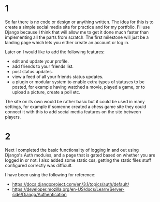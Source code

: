 # 1

So far there is no code or design or anything written. The idea for this is to create a simple social media site for practice and for my portfolio.
I'll use Django because I think that will allow me to get it done much faster than implementing all the parts from scratch.
The first milestone will just be a landing page which lets you either create an account or log in.

Later on I would like to add the following features:

* edit and update your profile.
* add friends to your friends list.
* post status updates.
* view a feed of all your friends status updates.
* a plugin or modular system to enable extra types of statuses to be posted, for example having watched a movie, played a game, or to upload a picture, create a poll etc.

The site on its own would be rather basic but it could be used in many settings, for example if someone created a chess game site they could connect it with this to add social media features on the site between players.

# 2

Next I completed the basic functionality of logging in and out using Django's Auth modules, and a page that is gated based on whether you are logged in or not. I also added some static css, getting the static files stuff configured correctly was difficult.

I have been using the following for reference:

* https://docs.djangoproject.com/en/3.1/topics/auth/default/
* https://developer.mozilla.org/en-US/docs/Learn/Server-side/Django/Authentication
